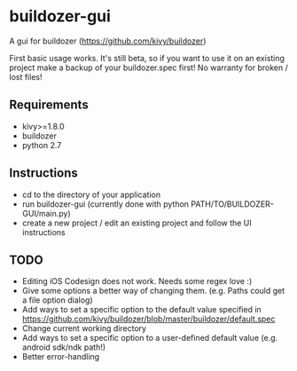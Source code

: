 buildozer-gui
=============

A gui for buildozer (https://github.com/kivy/buildozer)

First basic usage works. It's still beta, so if you want to use it on an existing project
make a backup of your buildozer.spec first! No warranty for broken / lost files!

Requirements
------------

* kivy>=1.8.0
* buildozer
* python 2.7

Instructions
------------

* cd to the directory of your application
* run buildozer-gui (currently done with python PATH/TO/BUILDOZER-GUI/main.py)
* create a new project / edit an existing project and follow the UI instructions

TODO
------------

* Editing iOS Codesign does not work. Needs some regex love :)
* Give some options a better way of changing them. (e.g. Paths could get a file option dialog)
* Add ways to set a specific option to the default value specified in https://github.com/kivy/buildozer/blob/master/buildozer/default.spec
* Change current working directory
* Add ways to set a specific option to a user-defined default value (e.g. android sdk/ndk path!)
* Better error-handling